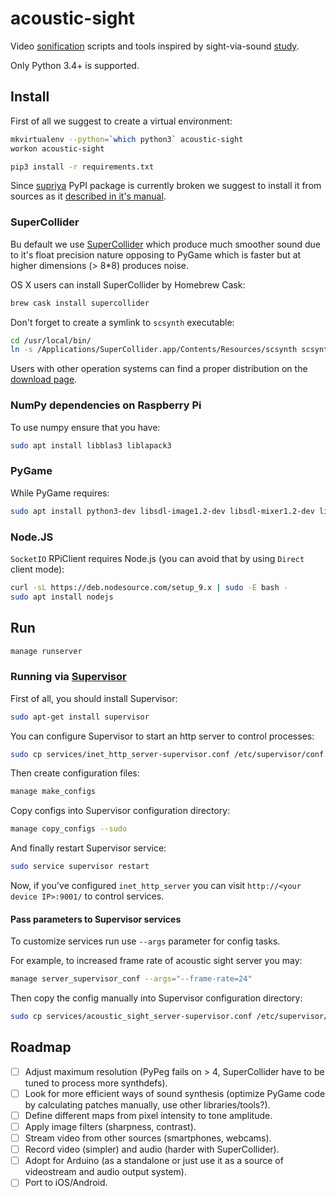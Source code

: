 acoustic-sight
==============

Video [sonification](https://en.wikipedia.org/wiki/Sonification) scripts and tools inspired by sight-via-sound
[study](http://phy.ucsf.edu/~houde/coleman/sur2.pdf).

Only Python 3.4+ is supported.

Install
-------

First of all we suggest to create a virtual environment:

```bash
mkvirtualenv --python=`which python3` acoustic-sight
workon acoustic-sight
```

```bash
pip3 install -r requirements.txt
```

Since [supriya](https://github.com/josiah-wolf-oberholtzer/supriya) PyPI package is currently broken we suggest to
install it from sources as it [described in it's manual](http://supriya.mbrsi.org/installation.html).

### SuperCollider

Bu default we use [SuperCollider](http://supercollider.github.io/) which produce much smoother sound due to it's float
precision nature opposing to PyGame which is faster but at higher dimensions (> 8*8) produces noise.

OS X users can install SuperCollider by Homebrew Cask:

```sh
brew cask install supercollider
```

Don't forget to create a symlink to `scsynth` executable:

```sh
cd /usr/local/bin/
ln -s /Applications/SuperCollider.app/Contents/Resources/scsynth scsynth
```

Users with other operation systems can find a proper distribution on the [download page](http://supercollider.github.io/download).

### NumPy dependencies on Raspberry Pi

To use numpy ensure that you have:

```sh
sudo apt install libblas3 liblapack3
```

### PyGame

While PyGame requires:

```sh
sudo apt install python3-dev libsdl-image1.2-dev libsdl-mixer1.2-dev libsdl-ttf2.0-dev libsdl1.2-dev libsmpeg-dev subversion libportmidi-dev ffmpeg libswscale-dev libavformat-dev libavcodec-dev
```

### Node.JS

`SocketIO` RPiClient requires Node.js (you can avoid that by using `Direct` client mode):

```sh
curl -sL https://deb.nodesource.com/setup_9.x | sudo -E bash -
sudo apt install nodejs
```

Run
---

```sh
manage runserver
```

### Running via [Supervisor](http://supervisord.org/)

First of all, you should install Supervisor:

```sh
sudo apt-get install supervisor
```

You can configure Supervisor to start an http server to control processes:

```sh
sudo cp services/inet_http_server-supervisor.conf /etc/supervisor/conf.d/inet_http_server-supervisor.conf
```

Then create configuration files:

```sh
manage make_configs
```

Copy configs into Supervisor configuration directory:

```sh
manage copy_configs --sudo
```

And finally restart Supervisor service:

```sh
sudo service supervisor restart
```

Now, if you've configured `inet_http_server` you can visit `http://<your device IP>:9001/` to control services.

#### Pass parameters to Supervisor services

To customize services run use `--args` parameter for config tasks.

For example, to increased frame rate of acoustic sight server you may:

```sh
manage server_supervisor_conf --args="--frame-rate=24"
```

Then copy the config manually into Supervisor configuration directory:

```sh
sudo cp services/acoustic_sight_server-supervisor.conf /etc/supervisor/conf.d/acoustic_sight_server-supervisor.conf
```

Roadmap
-------

- [ ] Adjust maximum resolution (PyPeg fails on > 4, SuperCollider have to be tuned to process more synthdefs). 
- [ ] Look for more efficient ways of sound synthesis (optimize PyGame code by calculating patches manually, use other
      libraries/tools?). 
- [ ] Define different maps from pixel intensity to tone amplitude.
- [ ] Apply image filters (sharpness, contrast).
- [ ] Stream video from other sources (smartphones, webcams). 
- [ ] Record video (simpler) and audio (harder with SuperCollider).
- [ ] Adopt for Arduino (as a standalone or just use it as a source of videostream and audio output system).
- [ ] Port to iOS/Android.
